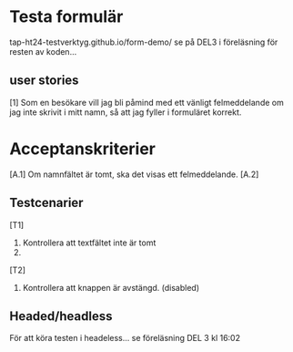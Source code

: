 # Testa formulär
tap-ht24-testverktyg.github.io/form-demo/
se på DEL3 i föreläsning för resten av koden...

## user stories

[1] Som en besökare vill jag bli påmind med ett vänligt
felmeddelande om jag inte skrivit i mitt namn, så att jag 
fyller i formuläret korrekt.


# Acceptanskriterier

[A.1] Om namnfältet är tomt, ska det visas ett felmeddelande.
[A.2]

## Testcenarier
[T1]
1. Kontrollera att textfältet inte är tomt
2.

[T2]
1. Kontrollera att knappen är avstängd. (disabled)

## Headed/headless
För att köra testen i  headeless... se föreläsning DEL 3 kl 16:02